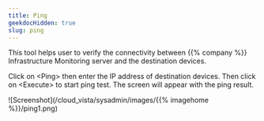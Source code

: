 ```yaml
---
title: Ping
geekdocHidden: true
slug: ping
---
```


This tool helps user to verify the connectivity between {{% company %}} Infrastructure Monitoring server and the destination devices. 

Click on \<Ping> then enter the IP address of destination devices. Then click on \<Execute> to start ping test.  The screen will appear with the ping result.


![Screenshot](/cloud_vista/sysadmin/images/{{% imagehome %}}/ping1.png)
